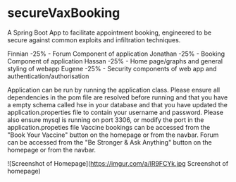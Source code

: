 # secureVaxBooking
A Spring Boot App to facilitate appointment booking, engineered to be secure against common exploits and infiltration techniques.

Finnian -25% - Forum Component of application
Jonathan -25% - Booking Component of application
Hassan -25% - Home page/graphs and general styling of webapp
Eugene -25% - Security components of web app and authentication/authorisation


Application can be run by running the application class. Please ensure all dependencies in the pom file are resolved before running and that you have a empty schema called hse in your database and that you have updated the application.properties file to contain your username and password. Please also ensure mysql is running on port 3306, or modify the port in the application.propeties file
Vaccine bookings can be accessed from the "Book Your Vaccine" button on the homepage or from the navbar.
Forum can be accessed from the "Be Stronger & Ask Anything" button on the homepage or from the navbar.

![Screenshot of Homepage](https://imgur.com/a/lR9FCYk.jpg Screenshot of homepage)
